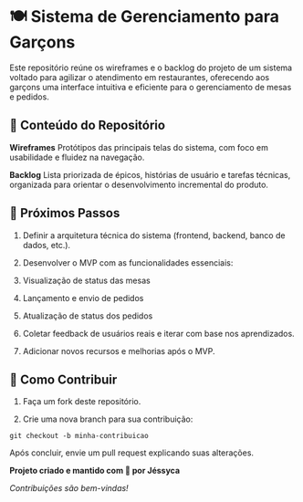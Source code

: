 # 🍽️ Sistema de Gerenciamento para Garçons

Este repositório reúne os wireframes e o backlog do projeto de um sistema voltado para agilizar o atendimento em restaurantes, oferecendo aos garçons uma interface intuitiva e eficiente para o gerenciamento de mesas e pedidos.

## 📁 Conteúdo do Repositório

**Wireframes**
Protótipos das principais telas do sistema, com foco em usabilidade e fluidez na navegação.

**Backlog**
Lista priorizada de épicos, histórias de usuário e tarefas técnicas, organizada para orientar o desenvolvimento incremental do produto.

## 🚀 Próximos Passos

1. Definir a arquitetura técnica do sistema (frontend, backend, banco de dados, etc.).

2. Desenvolver o MVP com as funcionalidades essenciais:

3. Visualização de status das mesas

4. Lançamento e envio de pedidos

5. Atualização de status dos pedidos

6. Coletar feedback de usuários reais e iterar com base nos aprendizados.

7. Adicionar novos recursos e melhorias após o MVP.

## 🤝 Como Contribuir

1. Faça um fork deste repositório.

2. Crie uma nova branch para sua contribuição:

```
git checkout -b minha-contribuicao
```

Após concluir, envie um pull request explicando suas alterações.

**Projeto criado e mantido com 💜 por Jéssyca**

_Contribuições são bem-vindas!_